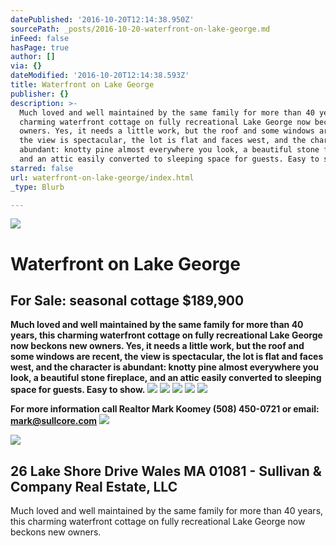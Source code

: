 ```yaml
---
datePublished: '2016-10-20T12:14:38.950Z'
sourcePath: _posts/2016-10-20-waterfront-on-lake-george.md
inFeed: false
hasPage: true
author: []
via: {}
dateModified: '2016-10-20T12:14:38.593Z'
title: Waterfront on Lake George
publisher: {}
description: >-
  Much loved and well maintained by the same family for more than 40 years, this
  charming waterfront cottage on fully recreational Lake George now beckons new
  owners. Yes, it needs a little work, but the roof and some windows are recent,
  the view is spectacular, the lot is flat and faces west, and the character is
  abundant: knotty pine almost everywhere you look, a beautiful stone fireplace,
  and an attic easily converted to sleeping space for guests. Easy to show.
starred: false
url: waterfront-on-lake-george/index.html
_type: Blurb

---
```

![](https://the-grid-user-content.s3-us-west-2.amazonaws.com/4d5e0e6e-7bd0-4962-8a0d-9444956e9bd6.jpg)

# Waterfront on Lake George

## For Sale: seasonal cottage $189,900

**Much loved and well maintained by the same family for more than 40 years, this charming waterfront cottage on fully recreational Lake George now beckons new owners. Yes, it needs a little work, but the roof and some windows are recent, the view is spectacular, the lot is flat and faces west, and the character is abundant: knotty pine almost everywhere you look, a beautiful stone fireplace, and an attic easily converted to sleeping space for guests. Easy to show.**
![](https://the-grid-user-content.s3-us-west-2.amazonaws.com/2d11fe91-121a-4a49-89d7-ee2c9a522781.jpg)
![](https://the-grid-user-content.s3-us-west-2.amazonaws.com/e6f0c4af-87d2-457c-8aa5-f8f0109a11b3.jpg)
![](https://the-grid-user-content.s3-us-west-2.amazonaws.com/e5bf0ce0-db4e-4790-8791-a1528839e65e.jpg)
![](https://the-grid-user-content.s3-us-west-2.amazonaws.com/d25fbb0c-b5ed-4abe-b0c4-67ca9957722f.jpg)
![](https://the-grid-user-content.s3-us-west-2.amazonaws.com/da6e6e27-2c21-49b3-84be-ff45d3c573b1.jpg)

**For more information call Realtor Mark Koomey (508) 450-0721 or email: mark@sullcore.com**
![](https://s3-us-west-2.amazonaws.com/the-grid-img/p/49b8ec8444146268f795542cff1132a6159784a9.png)

<article style=""><img src="https://s3-us-west-2.amazonaws.com/the-grid-img/p/4178c3cf9655917b0e8f602dd12a6c8c17834045.aspx" /><h1>26 Lake Shore Drive Wales MA 01081 - Sullivan &amp; Company Real Estate, LLC</h1><p>Much loved and well maintained by the same family for more than 40 years, this charming waterfront cottage on fully recreational Lake George now beckons new owners.</p></article>